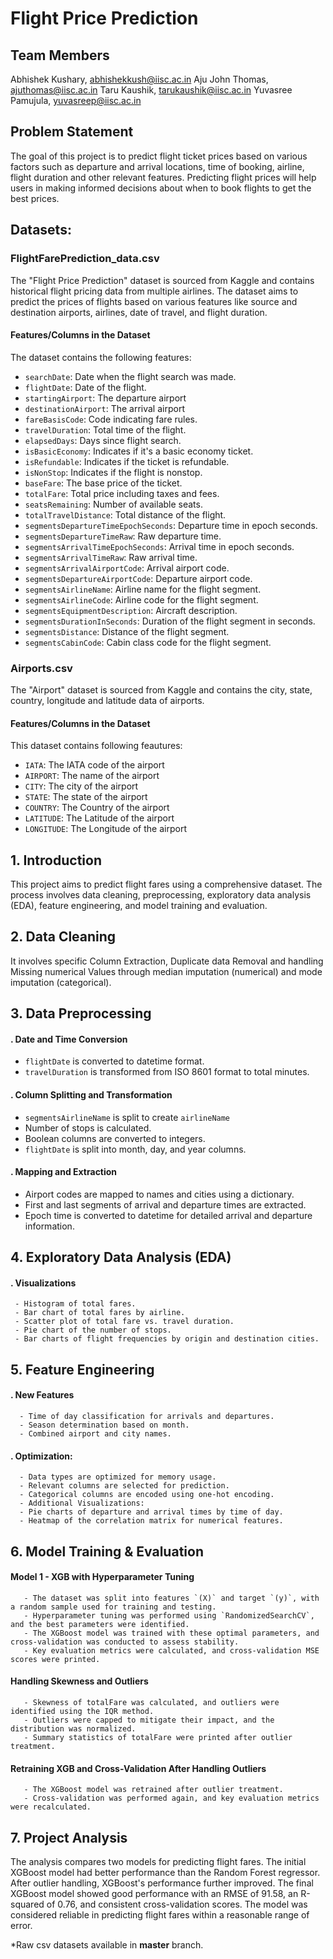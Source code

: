 # Flight Price Prediction

## Team Members
Abhishek Kushary, abhishekkush@iisc.ac.in​
Aju John Thomas, ajuthomas@iisc.ac.in​
Taru Kaushik, tarukaushik@iisc.ac.in​
Yuvasree Pamujula, yuvasreep@iisc.ac.in

## Problem Statement
The goal of this project is to predict flight ticket prices based on various factors such as departure and arrival locations, time of booking, airline, flight duration and other relevant features. Predicting flight prices will help users in making informed decisions about when to book flights to get the best prices.

## Datasets:

### FlightFarePrediction_data.csv
The "Flight Price Prediction" dataset is sourced from Kaggle and contains historical flight pricing data from multiple airlines. The dataset aims to predict the prices of flights based on various features like source and destination airports, airlines, date of travel, and flight duration.

#### Features/Columns in the Dataset
The dataset contains the following features:

- `searchDate`: Date when the flight search was made.
- `flightDate`: Date of the flight.
- `startingAirport`: The departure airport
- `destinationAirport`: The arrival airport
- `fareBasisCode`: Code indicating fare rules.
- `travelDuration`:  Total time of the flight.
- `elapsedDays`: Days since flight search.
- `isBasicEconomy`: Indicates if it's a basic economy ticket.
- `isRefundable`: Indicates if the ticket is refundable.
- `isNonStop`: Indicates if the flight is nonstop.
- `baseFare`: The base price of the ticket.
- `totalFare`: Total price including taxes and fees.
- `seatsRemaining`: Number of available seats.
- `totalTravelDistance`: Total distance of the flight.
- `segmentsDepartureTimeEpochSeconds`: Departure time in epoch seconds.
- `segmentsDepartureTimeRaw`: Raw departure time.
- `segmentsArrivalTimeEpochSeconds`: Arrival time in epoch seconds.
- `segmentsArrivalTimeRaw`: Raw arrival time.
- `segmentsArrivalAirportCode`: Arrival airport code.
- `segmentsDepartureAirportCode`: Departure airport code.
- `segmentsAirlineName`: Airline name for the flight segment.
- `segmentsAirlineCode`: Airline code for the flight segment.
- `segmentsEquipmentDescription`: Aircraft description.
- `segmentsDurationInSeconds`: Duration of the flight segment in seconds.
- `segmentsDistance`: Distance of the flight segment.
- `segmentsCabinCode`: Cabin class code for the flight segment.

### Airports.csv
The "Airport" dataset is sourced from Kaggle and contains the city, state, country, longitude and latitude data of airports.

#### Features/Columns in the Dataset
This dataset contains following feautures:
- `IATA`: The IATA code of the airport
- `AIRPORT`: The name of the airport
- `CITY`: The city of the airport
-  `STATE`: The state of the airport
- `COUNTRY`: The Country of the airport
- `LATITUDE`: The Latitude of the airport
- `LONGITUDE`: The Longitude of the airport

## 1. Introduction
This project aims to predict flight fares using a comprehensive dataset. The process involves data cleaning, preprocessing, exploratory data analysis (EDA), feature engineering, and model training and evaluation.

## 2. Data Cleaning
It involves specific Column Extraction, Duplicate data Removal and handling Missing numerical Values through median imputation (numerical) and mode imputation (categorical).

## 3. Data Preprocessing
  #### . Date and Time Conversion
  - `flightDate` is converted to datetime format.
  - `travelDuration` is transformed from ISO 8601 format to total minutes.
 #### . Column Splitting and Transformation
   - `segmentsAirlineName` is split to create `airlineName`
   - Number of stops is calculated.
   - Boolean columns are converted to integers.
   - `flightDate` is split into month, day, and year columns.
 #### . Mapping and Extraction
   - Airport codes are mapped to names and cities using a dictionary.
   - First and last segments of arrival and departure times are extracted.
   - Epoch time is converted to datetime for detailed arrival and departure information.
## 4. Exploratory Data Analysis (EDA)
  #### . Visualizations
     - Histogram of total fares.
     - Bar chart of total fares by airline.
     - Scatter plot of total fare vs. travel duration.
     - Pie chart of the number of stops.
     - Bar charts of flight frequencies by origin and destination cities.
## 5. Feature Engineering
  #### . New Features
      - Time of day classification for arrivals and departures.
      - Season determination based on month.
      - Combined airport and city names.
  #### . Optimization:
      - Data types are optimized for memory usage.
      - Relevant columns are selected for prediction.
      - Categorical columns are encoded using one-hot encoding.
      - Additional Visualizations:
      - Pie charts of departure and arrival times by time of day.
      - Heatmap of the correlation matrix for numerical features.
## 6. Model Training & Evaluation
  #### Model 1 - XGB with Hyperparameter Tuning
       - The dataset was split into features `(X)` and target `(y)`, with a random sample used for training and testing.
       - Hyperparameter tuning was performed using `RandomizedSearchCV`, and the best parameters were identified.
       - The XGBoost model was trained with these optimal parameters, and cross-validation was conducted to assess stability.
       - Key evaluation metrics were calculated, and cross-validation MSE scores were printed.
  #### Handling Skewness and Outliers
       - Skewness of totalFare was calculated, and outliers were identified using the IQR method.
       - Outliers were capped to mitigate their impact, and the distribution was normalized.
       - Summary statistics of totalFare were printed after outlier treatment.
  #### Retraining XGB and Cross-Validation After Handling Outliers
       - The XGBoost model was retrained after outlier treatment.
       - Cross-validation was performed again, and key evaluation metrics were recalculated.

## 7. Project Analysis
The analysis compares two models for predicting flight fares. The initial XGBoost model had better performance than the Random Forest regressor. After outlier handling, XGBoost's performance further improved. The final XGBoost model showed good performance with an RMSE of 91.58, an R-squared of 0.76, and consistent cross-validation scores. The model was considered reliable in predicting flight fares within a reasonable range of error.

*Raw csv datasets available in **master** branch.
